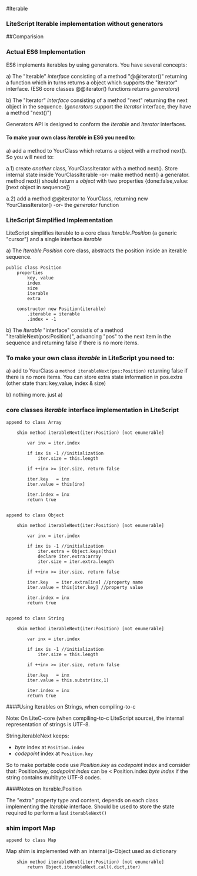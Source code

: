#Iterable

### LiteScript Iterable implementation without generators

##Comparision

### Actual ES6 Implementation

ES6 implements iterables by using generators. You have several concepts:

a) The "Iterable" *interface* consisting of a method "@@iterator()" 
returning a function which in turns returns a object 
which supports the "iterator" interface. 
(ES6 core classes @@iterator() functions returns *generators*)

b) The "Iterator" *interface* consisting of a method "next" returning the next object in the sequence. 
(*generators* support the *Iterator* interface, they have a method "next()")

Generators API is designed to conform the *Iterable* and *Iterator* interfaces.

#### To make your own class *iterable* in ES6 you need to:

a) add a method to YourClass which returns a object with a method next(). So you will need to:

a.1) create *another* class, YourClassIterator with a method next(). Store internal state inside
YourClassIterable -or- make method next() a generator. 
method next() should return a *object* with two properties {done:false,value:[next object in sequence]}

a.2) add a method @@iterator to YourClass, returning new YourClassIterator() -or- the *generator* function

### LiteScript Simplified Implementation

LiteScript simplifies iterable to a core class *Iterable.Position* (a generic "cursor") 
and a single interface *iterable*

a) The *Iterable.Position* core class, abstracts the position inside an iterable sequence.

    public class Position
        properties 
            key, value 
            index
            size 
            iterable
            extra 

        constructor new Position(iterable)
            .iterable = iterable
            .index = -1

b) The *Iterable* "interface" consistis of a method "iterableNext(pos:Position)", advancing
"pos" to the next item in the sequence and returning false if there is no more items.

### To make your own class *iterable* in LiteScript you need to:

a) add to YourClass a `method iterableNext(pos:Position)` returning false if there is no more items. You can 
store extra state information in pos.extra (other state than: key,value, index & size)

b) nothing more. just a)    

### core classes *iterable* interface implementation in LiteScript

    append to class Array

        shim method iterableNext(iter:Position) [not enumerable]

            var inx = iter.index

            if inx is -1 //initialization
                iter.size = this.length

            if ++inx >= iter.size, return false

            iter.key   = inx
            iter.value = this[inx]

            iter.index = inx
            return true


    append to class Object

        shim method iterableNext(iter:Position) [not enumerable]

            var inx = iter.index

            if inx is -1 //initialization
                iter.extra = Object.keys(this)
                declare iter.extra:array
                iter.size = iter.extra.length

            if ++inx >= iter.size, return false

            iter.key   = iter.extra[inx] //property name
            iter.value = this[iter.key] //property value

            iter.index = inx
            return true


    append to class String
        
        shim method iterableNext(iter:Position) [not enumerable]

            var inx = iter.index

            if inx is -1 //initialization
                iter.size = this.length

            if ++inx >= iter.size, return false

            iter.key   = inx
            iter.value = this.substr(inx,1)
            
            iter.index = inx
            return true


####Using Iterables on Strings, when compiling-to-c

Note: On LiteC-core (when compiling-to-c LiteScript source),
the internal representation of strings is UTF-8.

String.iterableNext keeps: 
- *byte* index at `Position.index`
- *codepoint* index at `Position.key`

So to make portable code use *Position.key* as *codepoint* index
and consider that:
Position.key, *codepoint index* can be < Position.index *byte index*
if the string contains multibyte UTF-8 codes.

####Notes on Iterable.Position

The "extra" property type and content, depends on each class implementing
the *Iterable* interface. Should be used to store the state required
to perform a fast `iterableNext()`


### shim import Map

    append to class Map

Map shim is implemented with an internal js-Object used as dictionary

        shim method iterableNext(iter:Position) [not enumerable]
            return Object.iterableNext.call(.dict,iter)

